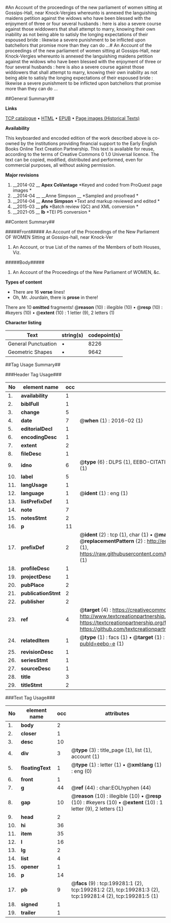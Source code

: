#An Account of the proceedings of the new parliament of women sitting at Gossips-Hall, near Knock-Vergies whereunto is annexed the languishing maidens petition against the widows who have been blessed with the enjoyment of three or four several husbands : here is also a severe course against those widdowers that shall attempt to marry, knowing their own inability as not being able to satisly the longing expectations of their espoused bride : likewise a severe punishment to be inflicted upon batchellors that promise more than they can do ...#
An Account of the proceedings of the new parliament of women sitting at Gossips-Hall, near Knock-Vergies whereunto is annexed the languishing maidens petition against the widows who have been blessed with the enjoyment of three or four several husbands : here is also a severe course against those widdowers that shall attempt to marry, knowing their own inability as not being able to satisly the longing expectations of their espoused bride : likewise a severe punishment to be inflicted upon batchellors that promise more than they can do ...

##General Summary##

**Links**

[TCP catalogue](http://www.ota.ox.ac.uk/tcp/)  • 
[HTML](http://tei.it.ox.ac.uk/tcp/Texts-HTML/free/B16/B16622.html)  • 
[EPUB](http://tei.it.ox.ac.uk/tcp/Texts-EPUB/free/B16/B16622.epub) • 
[Page images (Historical Texts)](https://historicaltexts.jisc.ac.uk/eebo-12623582e)

**Availability**

This keyboarded and encoded edition of the work described above is co-owned by the
    institutions providing financial support to the Early English Books Online Text Creation
    Partnership. This text is available for reuse, according to the terms of  Creative Commons 0 1.0 Universal
    licence. The text can be copied, modified, distributed and performed, even for commercial
    purposes, all without asking permission.

**Major revisions**

1. __2014-02 __ __Apex CoVantage__ *Keyed and coded from ProQuest page images *
1. __2014-04 __ __Anne Simpson __ *Sampled and proofread *
1. __2014-04 __ __Anne Simpson__ *Text and markup reviewed and edited *
1. __2015-03 __ __pfs__ *Batch review (QC) and XML conversion *
1. __2021-05 __ __lb__ *TEI P5 conversion *

##Content Summary##

#####Front#####
An Account of the Proceedings of the New Parliament OF WOMEN Sitting at Gossips-hall, near Knock-Ver
1. An Account, or true List of the names of the Members of both Houses, Viz.

#####Body#####

1. An Account of the Proceedings of the New Parliament of WOMEN, &c.

**Types of content**

  * There are 16 **verse** lines!
  * Oh, Mr. Jourdain, there is **prose** in there!

There are 10 **omitted** fragments! 
 @__reason__ (10) : illegible (10)  •  @__resp__ (10) : #keyers (10)  •  @__extent__ (10) : 1 letter (9), 2 letters (1)

**Character listing**


|Text|string(s)|codepoint(s)|
|---|---|---|
|General Punctuation|•|8226|
|Geometric Shapes|▪|9642|

##Tag Usage Summary##

###Header Tag Usage###

|No|element name|occ|attributes|
|---|---|---|---|
|1.|__availability__|1||
|2.|__biblFull__|1||
|3.|__change__|5||
|4.|__date__|7| @__when__ (1) : 2016-02 (1)|
|5.|__editorialDecl__|1||
|6.|__encodingDesc__|1||
|7.|__extent__|2||
|8.|__fileDesc__|1||
|9.|__idno__|6| @__type__ (6) : DLPS (1), EEBO-CITATION (1), VID (1), EEBO-PROQUEST (1), STC (1), OCLC (1)|
|10.|__label__|5||
|11.|__langUsage__|1||
|12.|__language__|1| @__ident__ (1) : eng (1)|
|13.|__listPrefixDef__|1||
|14.|__note__|7||
|15.|__notesStmt__|2||
|16.|__p__|11||
|17.|__prefixDef__|2| @__ident__ (2) : tcp (1), char (1)  •  @__matchPattern__ (2) : ([0-9\-]+):([0-9IVX]+) (1), (.+) (1)  •  @__replacementPattern__ (2) : http://eebo.chadwyck.com/downloadtiff?vid=$1&page=$2 (1), https://raw.githubusercontent.com/textcreationpartnership/Texts/master/tcpchars.xml#$1 (1)|
|18.|__profileDesc__|1||
|19.|__projectDesc__|1||
|20.|__pubPlace__|2||
|21.|__publicationStmt__|2||
|22.|__publisher__|2||
|23.|__ref__|4| @__target__ (4) : https://creativecommons.org/publicdomain/zero/1.0/ (1), http://www.textcreationpartnership.org/docs/. (1), https://textcreationpartnership.org/faq/#faq05 (1), https://github.com/textcreationpartnership (1)|
|24.|__relatedItem__|1| @__type__ (1) : facs (1)  •  @__target__ (1) : https://data.historicaltexts.jisc.ac.uk/view?pubId=eebo-e (1)|
|25.|__revisionDesc__|1||
|26.|__seriesStmt__|1||
|27.|__sourceDesc__|1||
|28.|__title__|3||
|29.|__titleStmt__|2||


###Text Tag Usage###

|No|element name|occ|attributes|
|---|---|---|---|
|1.|__body__|2||
|2.|__closer__|1||
|3.|__desc__|10||
|4.|__div__|3| @__type__ (3) : title_page (1), list (1), account (1)|
|5.|__floatingText__|1| @__type__ (1) : letter (1)  •  @__xml:lang__ (1) : eng (0)|
|6.|__front__|1||
|7.|__g__|44| @__ref__ (44) : char:EOLhyphen (44)|
|8.|__gap__|10| @__reason__ (10) : illegible (10)  •  @__resp__ (10) : #keyers (10)  •  @__extent__ (10) : 1 letter (9), 2 letters (1)|
|9.|__head__|2||
|10.|__hi__|36||
|11.|__item__|35||
|12.|__l__|16||
|13.|__lg__|2||
|14.|__list__|4||
|15.|__opener__|1||
|16.|__p__|14||
|17.|__pb__|9| @__facs__ (9) : tcp:199281:1 (2), tcp:199281:2 (2), tcp:199281:3 (2), tcp:199281:4 (2), tcp:199281:5 (1)|
|18.|__signed__|1||
|19.|__trailer__|1||
